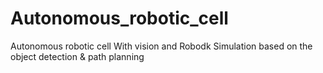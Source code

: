 # Autonomous_robotic_cell
Autonomous robotic cell With vision and Robodk Simulation based on the object detection &amp; path planning
